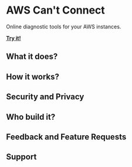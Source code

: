 # AWS Can't Connect
Online diagnostic tools for your AWS instances.  

**[Try it!](https://feoff3.github.io/aws-cant-connect/)**

## What it does?


## How it works?


## Security and Privacy


## Who build it?


## Feedback and Feature Requests


## Support

